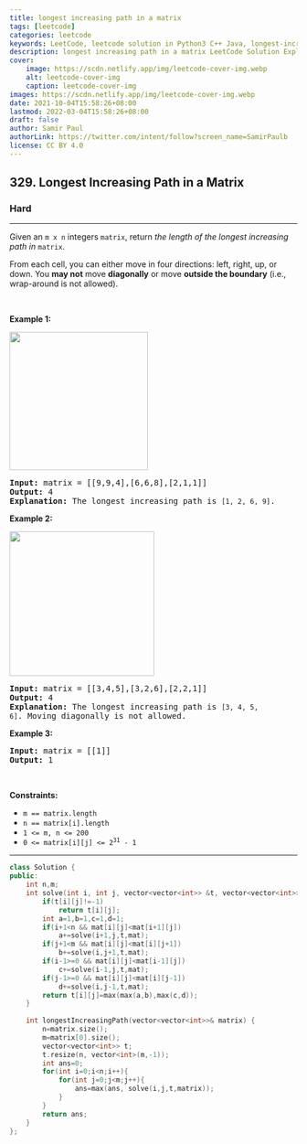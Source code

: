 ```yaml
---
title: longest increasing path in a matrix
tags: [leetcode]
categories: leetcode
keywords: LeetCode, leetcode solution in Python3 C++ Java, longest-increasing-path-in-a-matrix solution
description: longest increasing path in a matrix LeetCode Solution Explained
cover:
    image: https://scdn.netlify.app/img/leetcode-cover-img.webp
    alt: leetcode-cover-img
    caption: leetcode-cover-img
images: https://scdn.netlify.app/img/leetcode-cover-img.webp
date: 2021-10-04T15:58:26+08:00
lastmod: 2022-03-04T15:58:26+08:00
draft: false
author: Samir Paul
authorLink: https://twitter.com/intent/follow?screen_name=SamirPaulb
license: CC BY 4.0
---
```



<h2>329. Longest Increasing Path in a Matrix</h2><h3>Hard</h3><hr><div><p>Given an <code>m x n</code> integers <code>matrix</code>, return <em>the length of the longest increasing path in </em><code>matrix</code>.</p>

<p>From each cell, you can either move in four directions: left, right, up, or down. You <strong>may not</strong> move <strong>diagonally</strong> or move <strong>outside the boundary</strong> (i.e., wrap-around is not allowed).</p>

<p>&nbsp;</p>
<p><strong>Example 1:</strong></p>
<img alt="" src="https://assets.leetcode.com/uploads/2021/01/05/grid1.jpg" style="width: 242px; height: 242px;">
<pre><strong>Input:</strong> matrix = [[9,9,4],[6,6,8],[2,1,1]]
<strong>Output:</strong> 4
<strong>Explanation:</strong> The longest increasing path is <code>[1, 2, 6, 9]</code>.
</pre>

<p><strong>Example 2:</strong></p>
<img alt="" src="https://assets.leetcode.com/uploads/2021/01/27/tmp-grid.jpg" style="width: 253px; height: 253px;">
<pre><strong>Input:</strong> matrix = [[3,4,5],[3,2,6],[2,2,1]]
<strong>Output:</strong> 4
<strong>Explanation: </strong>The longest increasing path is <code>[3, 4, 5, 6]</code>. Moving diagonally is not allowed.
</pre>

<p><strong>Example 3:</strong></p>

<pre><strong>Input:</strong> matrix = [[1]]
<strong>Output:</strong> 1
</pre>

<p>&nbsp;</p>
<p><strong>Constraints:</strong></p>

<ul>
	<li><code>m == matrix.length</code></li>
	<li><code>n == matrix[i].length</code></li>
	<li><code>1 &lt;= m, n &lt;= 200</code></li>
	<li><code>0 &lt;= matrix[i][j] &lt;= 2<sup>31</sup> - 1</code></li>
</ul>
</div>

---




```cpp
class Solution {
public:
    int n,m;
    int solve(int i, int j, vector<vector<int>> &t, vector<vector<int>>& mat){
        if(t[i][j]!=-1)
            return t[i][j];
        int a=1,b=1,c=1,d=1;
        if(i+1<n && mat[i][j]<mat[i+1][j])
            a+=solve(i+1,j,t,mat);
        if(j+1<m && mat[i][j]<mat[i][j+1])
            b+=solve(i,j+1,t,mat);
        if(i-1>=0 && mat[i][j]<mat[i-1][j])
            c+=solve(i-1,j,t,mat);
        if(j-1>=0 && mat[i][j]<mat[i][j-1])
            d+=solve(i,j-1,t,mat);
        return t[i][j]=max(max(a,b),max(c,d));
    }
    
    int longestIncreasingPath(vector<vector<int>>& matrix) {
        n=matrix.size();
        m=matrix[0].size();
        vector<vector<int>> t;
        t.resize(n, vector<int>(m,-1));
        int ans=0;
        for(int i=0;i<n;i++){
            for(int j=0;j<m;j++){
                ans=max(ans, solve(i,j,t,matrix));
            }
        }
        return ans;
    }
};
```
